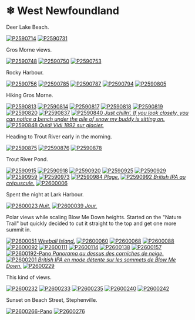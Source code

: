 # ❄ West Newfoundland

Deer Lake Beach.

[![P2590714](/photos/hd/P2590714.jpg)](/photos/P2590714.md)
[![P2590731](/photos/hd/P2590731.jpg)](/photos/P2590731.md)

Gros Morne views.

[![P2590748](/photos/hd/P2590748.jpg)](/photos/P2590748.md)
[![P2590750](/photos/hd/P2590750.jpg)](/photos/P2590750.md)
[![P2590753](/photos/hd/P2590753.jpg)](/photos/P2590753.md)

Rocky Harbour.

[![P2590756](/photos/hd/P2590756.jpg)](/photos/P2590756.md)
[![P2590785](/photos/hd/P2590785.jpg)](/photos/P2590785.md)
[![P2590787](/photos/hd/P2590787.jpg)](/photos/P2590787.md)
[![P2590794](/photos/hd/P2590794.jpg)](/photos/P2590794.md)
[![P2590805](/photos/hd/P2590805.jpg)](/photos/P2590805.md)

Hiking Gros Morne.

[![P2590813](/photos/hd/P2590813.jpg)](/photos/P2590813.md)
[![P2590814](/photos/hd/P2590814.jpg)](/photos/P2590814.md)
[![P2590817](/photos/hd/P2590817.jpg)](/photos/P2590817.md)
[![P2590818](/photos/hd/P2590818.jpg)](/photos/P2590818.md)
[![P2590819](/photos/hd/P2590819.jpg)](/photos/P2590819.md)
[![P2590820](/photos/hd/P2590820.jpg)](/photos/P2590820.md)
[![P2590837](/photos/hd/P2590837.jpg)](/photos/P2590837.md)
[![P2590840](/photos/hd/P2590840.jpg) *Just chilln'. If you look closely, you can notice a bench under the pile of snow my buddy is sitting on.*](/photos/P2590840.md)
[![P2590848](/photos/hd/P2590848.jpg) *Quidi Vidi 1892 sur glacier.*](/photos/P2590848.md)

Heading to Trout River early in the morning.

[![P2590875](/photos/hd/P2590875.jpg)](/photos/P2590875.md)
[![P2590876](/photos/hd/P2590876.jpg)](/photos/P2590876.md)
[![P2590878](/photos/hd/P2590878.jpg)](/photos/P2590878.md)

Trout River Pond.

[![P2590915](/photos/hd/P2590915.jpg)](/photos/P2590915.md)
[![P2590918](/photos/hd/P2590918.jpg)](/photos/P2590918.md)
[![P2590920](/photos/hd/P2590920.jpg)](/photos/P2590920.md)
[![P2590925](/photos/hd/P2590925.jpg)](/photos/P2590925.md)
[![P2590929](/photos/hd/P2590929.jpg)](/photos/P2590929.md)
[![P2590959](/photos/hd/P2590959.jpg)](/photos/P2590959.md)
[![P2590973](/photos/hd/P2590973.jpg)](/photos/P2590973.md)
[![P2590984](/photos/hd/P2590984.jpg) *Plage.*](/photos/P2590984.md)
[![P2590992](/photos/hd/P2590992.jpg) *British IPA au crépuscule.*](/photos/P2590992.md)
[![P2600006](/photos/hd/P2600006.jpg)](/photos/P2600006.md)

Spent the night at Lark Harbour.

[![P2600023](/photos/hd/P2600023.jpg) *Nuit.*](/photos/P2600023.md)
[![P2600039](/photos/hd/P2600039.jpg) *Jour.*](/photos/P2600039.md)

Polar views while scaling Blow Me Down heights. Started on the "Nature
Trail" but quickly decided to cut it straight to the top and get one
more summit in.

[![P2600051](/photos/hd/P2600051.jpg) *Weeball Island.*](/photos/P2600051.md)
[![P2600060](/photos/hd/P2600060.jpg)](/photos/P2600060.md)
[![P2600068](/photos/hd/P2600068.jpg)](/photos/P2600068.md)
[![P2600088](/photos/hd/P2600088.jpg)](/photos/P2600088.md)
[![P2600092](/photos/hd/P2600092.jpg)](/photos/P2600092.md)
[![P2600111](/photos/hd/P2600111.jpg)](/photos/P2600111.md)
[![P2600114](/photos/hd/P2600114.jpg)](/photos/P2600114.md)
[![P2600138](/photos/hd/P2600138.jpg)](/photos/P2600138.md)
[![P2600157](/photos/hd/P2600157.jpg)](/photos/P2600157.md)
[![P2600192-Pano](/photos/hd/P2600192-Pano.jpg) *Panorama au dessus des corniches de neige.*](/photos/P2600192-Pano.md)
[![P2600201](/photos/hd/P2600201.jpg) *British IPA en mode détente sur les sommets de Blow Me Down.*](/photos/P2600201.md)
[![P2600229](/photos/hd/P2600229.jpg)](/photos/P2600229.md)

This kind of views.

[![P2600232](/photos/hd/P2600232.jpg)](/photos/P2600232.md)
[![P2600233](/photos/hd/P2600233.jpg)](/photos/P2600233.md)
[![P2600235](/photos/hd/P2600235.jpg)](/photos/P2600235.md)
[![P2600240](/photos/hd/P2600240.jpg)](/photos/P2600240.md)
[![P2600242](/photos/hd/P2600242.jpg)](/photos/P2600242.md)

Sunset on Beach Street, Stephenville.

[![P2600266-Pano](/photos/hd/P2600266-Pano.jpg)](/photos/P2600266-Pano.md)
[![P2600276](/photos/hd/P2600276.jpg)](/photos/P2600276.md)
